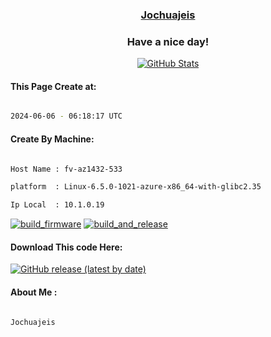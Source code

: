 

<a href="https://github.com/Jochuajeis"><h3 align="center"><b>Jochuajeis</b></h3></a>

<h3 align="center">Have a nice day!</h3>

<p align="center">

  <a href="https://github.com/Jochuajeis">
    <img alt="GitHub Stats" src="https://github-readme-stats.vercel.app/api?username=Jochuajeis&hide=issues&hide_title=true&include_all_commits=true&bg_color=30,e96443,904e95&title_color=fff&text_color=fff" />
   </a>
   
#### This Page Create at:

```bash

2024-06-06 - 06:18:17 UTC

```

#### Create By Machine:

```bash

Host Name : fv-az1432-533

platform  : Linux-6.5.0-1021-azure-x86_64-with-glibc2.35

Ip Local  : 10.1.0.19

```

[![build_firmware](https://github.com/Jochuajeis/Jochuajeis/actions/workflows/generate_readme.yml/badge.svg)](https://github.com/Jochuajeis/Jochuajeis/actions/workflows/generate_readme.yml) [![build_and_release](https://github.com/Jochuajeis/Jochuajeis/actions/workflows/build_and_release.yml/badge.svg)](https://github.com/Jochuajeis/Jochuajeis/actions/workflows/build_and_release.yml)

#### Download This code Here:

[![GitHub release (latest by date)](https://img.shields.io/github/v/release/Jochuajeis/Jochuajeis?style=for-the-badge&label=Download)](https://github.com/Jochuajeis/Jochuajeis/releases) 

</p> 

#### About Me :

```bash

Jochuajeis

```


